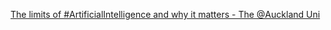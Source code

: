 [The limits of #ArtificialIntelligence and why it matters - The @Auckland Uni](https://qi.tc/qi/113870)